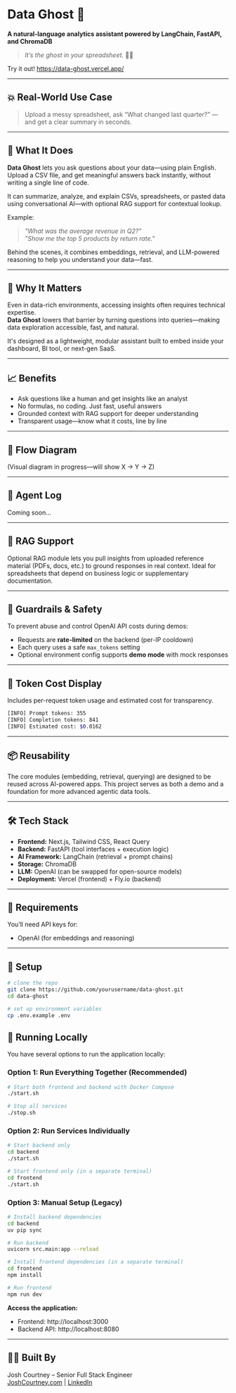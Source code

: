 # Data Ghost 👻

**A natural-language analytics assistant powered by LangChain, FastAPI, and ChromaDB**

> *It’s the ghost in your spreadsheet.* 🕵️‍♂️

Try it out! https://data-ghost.vercel.app/

---

## 💥 Real-World Use Case

> Upload a messy spreadsheet, ask “What changed last quarter?” — and get a clear summary in seconds.

---

## 🧠 What It Does

**Data Ghost** lets you ask questions about your data—using plain English.\
Upload a CSV file, and get meaningful answers back instantly, without writing a single line of code.

It can summarize, analyze, and explain CSVs, spreadsheets, or pasted data using conversational AI—with optional RAG support for contextual lookup.

Example:

> *"What was the average revenue in Q2?"*\
> *"Show me the top 5 products by return rate."*

Behind the scenes, it combines embeddings, retrieval, and LLM-powered reasoning to help you understand your data—fast.

---

## 🚀 Why It Matters

Even in data-rich environments, accessing insights often requires technical expertise.\
**Data Ghost** lowers that barrier by turning questions into queries—making data exploration accessible, fast, and natural.

It's designed as a lightweight, modular assistant built to embed inside your dashboard, BI tool, or next-gen SaaS.

---

## 📈 Benefits

- Ask questions like a human and get insights like an analyst
- No formulas, no coding. Just fast, useful answers
- Grounded context with RAG support for deeper understanding
- Transparent usage—know what it costs, line by line

---

## 🔁 Flow Diagram

(Visual diagram in progress—will show X → Y → Z)

---

## 📜 Agent Log

Coming soon...

---

## 🧠 RAG Support

Optional RAG module lets you pull insights from uploaded reference material (PDFs, docs, etc.) to ground responses in real context. Ideal for spreadsheets that depend on business logic or supplementary documentation.

---

## 🔐 Guardrails & Safety

To prevent abuse and control OpenAI API costs during demos:

- Requests are **rate-limited** on the backend (per-IP cooldown)
- Each query uses a safe `max_tokens` setting
- Optional environment config supports **demo mode** with mock responses

---

## 💸 Token Cost Display

Includes per-request token usage and estimated cost for transparency.

```bash
[INFO] Prompt tokens: 355
[INFO] Completion tokens: 841
[INFO] Estimated cost: $0.0162
```

---

## 📦 Reusability

The core modules (embedding, retrieval, querying) are designed to be reused across AI-powered apps. This project serves as both a demo and a foundation for more advanced agentic data tools.

---

## 🛠️ Tech Stack

- ****Frontend:**** Next.js, Tailwind CSS, React Query
- ****Backend:**** FastAPI (tool interfaces + execution logic)
- ****AI Framework:**** LangChain (retrieval + prompt chains)
- ****Storage:**** ChromaDB
- ****LLM:**** OpenAI (can be swapped for open-source models)
- ****Deployment:**** Vercel (frontend) + Fly.io (backend)

---

## 🔑 Requirements

You’ll need API keys for:

- OpenAI (for embeddings and reasoning)

---

## 💪 Setup

```bash
# clone the repo
git clone https://github.com/yourusername/data-ghost.git
cd data-ghost

# set up environment variables
cp .env.example .env
```

## 🚀 Running Locally

You have several options to run the application locally:

### Option 1: Run Everything Together (Recommended)
```bash
# Start both frontend and backend with Docker Compose
./start.sh

# Stop all services
./stop.sh
```

### Option 2: Run Services Individually
```bash
# Start backend only
cd backend
./start.sh

# Start frontend only (in a separate terminal)
cd frontend
./start.sh
```

### Option 3: Manual Setup (Legacy)
```bash
# Install backend dependencies
cd backend
uv pip sync

# Run backend
uvicorn src.main:app --reload

# Install frontend dependencies (in a separate terminal)
cd frontend
npm install

# Run frontend
npm run dev
```

**Access the application:**
- Frontend: http://localhost:3000
- Backend API: http://localhost:8080

---

## 🧑‍💻 Built By

Josh Courtney – Senior Full Stack Engineer\
[JoshCourtney.com](https://joshcourtney.com) | [LinkedIn](https://www.linkedin.com/in/joshcourtney402/)

